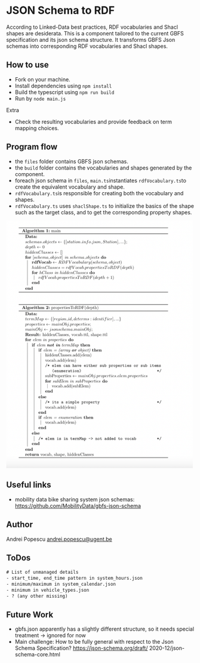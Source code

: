 # JSON Schema to RDF

According to Linked-Data best practices, RDF vocabularies and Shacl shapes are desiderata.
This is a component tailored to the current GBFS specification and its json schema structure.
It transforms GBFS Json schemas into corresponding RDF vocabularies and Shacl shapes.

## How to use

 * Fork on your machine. 
 * Install dependencies using `npm install`
 * Build the typescript using `npm run build`
 * Run by `node main.js`
 
 Extra
 * Check the resulting vocabularies and provide feedback on term mapping choices.

## Program flow

* the `files` folder contains GBFS json schemas.
* the `build` folder contains the vocabularies and shapes generated by the component.
* foreach json schema in `files`, `main.ts`instantiates `rdfVocabulary.ts`to create the equivalent vocabulary and shape.
* `rdfVocabulary.ts`is responsible for creating both the vocabulary and shapes.
* `rdfVocabulary.ts` uses `shaclShape.ts` to initialize the basics of the shape such as the target class, and to get the corresponding property shapes.

<img src="images/pseudocode.png" width="500">
 

## Useful links
 * mobility data bike sharing system json schemas: https://github.com/MobilityData/gbfs-json-schema

## Author
Andrei Popescu <andrei.popescu@ugent.be>


## ToDos

    # List of unmanaged details
    - start_time, end_time pattern in system_hours.json 
    - minimum/maximum in system_calendar.json
    - minimum in vehicle_types.json
    - ? (any other missing)

## Future Work
* gbfs.json apparently has a slightly different structure, so it needs special treatment -> ignored for now
* Main challenge: How to be fully general with respect to the Json Schema Specification? https://json-schema.org/draft/ 2020-12/json-schema-core.html


 

